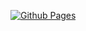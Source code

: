 [![Github Pages](https://github.com/jaimejazarenoiii/portfolio-v2-simplified/actions/workflows/pages/deploy-page/badge.svg)](https://github.com/jaimejazarenoiii/portfolio-v2-simplified/actions/workflows/pages/deploy-page)